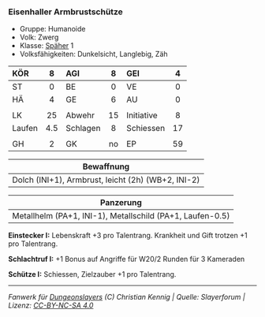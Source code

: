 ### Eisenhaller Armbrustschütze

- Gruppe: Humanoide
- Volk: Zwerg
- Klasse: [Späher](../../grw/charaktere-klasse-spaeher.md) 1
- Volksfähigkeiten: Dunkelsicht, Langlebig, Zäh

| KÖR    |  8  | AGI      |  8  | GEI        |  4  |
| :----- | :-: | :------- | :-: | :--------- | :-: |
| ST     |  0  | BE       |  0  | VE         |  0  |
| HÄ     |  4  | GE       |  6  | AU         |  0  |
|        |     |          |     |            |     |
| LK     | 25  | Abwehr   | 15  | Initiative |  8  |
| Laufen | 4.5 | Schlagen |  8  | Schiessen  | 17  |
|        |     |          |     |            |     |
| GH     |  2  | GK       | no  | EP         | 59  |

|                     Bewaffnung                     |
| :------------------------------------------------: |
| Dolch (INI+1), Armbrust, leicht (2h) (WB+2, INI-2) |

|                         Panzerung                         |
| :-------------------------------------------------------: |
| Metallhelm (PA+1, INI-1), Metallschild (PA+1, Laufen-0.5) |

**Einstecker I:** Lebenskraft +3 pro Talentrang. Krankheit und Gift trotzen +1 pro Talentrang.

**Schlachtruf I:** +1 Bonus auf Angriffe für W20/2 Runden für 3 Kameraden

**Schütze I:** Schiessen, Zielzauber +1 pro Talentrang.

---

_Fanwerk für [Dungeonslayers](https://www.dungeonslayers.net/) (C) Christian Kennig | Quelle: Slayerforum | Lizenz: [CC-BY-NC-SA 4.0](https://creativecommons.org/licenses/by-nc-sa/4.0/deed.de)_
